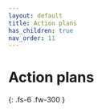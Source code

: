 ```yaml
---
layout: default
title: Action plans
has_children: true
nav_order: 11
---
```


# Action plans



{: .fs-6 .fw-300 }
